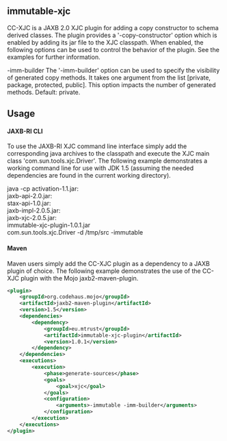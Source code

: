 ## immutable-xjc

CC-XJC is a JAXB 2.0 XJC plugin for adding a copy constructor to schema derived classes. The plugin provides a '-copy-constructor' option which is enabled by adding its jar file to the XJC classpath. When enabled, the following options can be used to control the behavior of the plugin. See the examples for further information.

-imm-builder
The '-imm-builder' option can be used to specify the visibility of generated copy methods. It takes one argument from the list [private, package, protected, public]. This option impacts the number of generated methods. Default: private.

## Usage
#### JAXB-RI CLI
To use the JAXB-RI XJC command line interface simply add the corresponding java archives to the classpath and execute the XJC main class 'com.sun.tools.xjc.Driver'. The following example demonstrates a working command line for use with JDK 1.5 (assuming the needed dependencies are found in the current working directory).

  java -cp activation-1.1.jar:\
           jaxb-api-2.0.jar:\
           stax-api-1.0.jar:\
           jaxb-impl-2.0.5.jar:\
           jaxb-xjc-2.0.5.jar:\
           immutable-xjc-plugin-1.0.1.jar\
           com.sun.tools.xjc.Driver -d /tmp/src -immutable <schema files>
           
#### Maven
Maven users simply add the CC-XJC plugin as a dependency to a JAXB plugin of choice. The following example demonstrates the use of the CC-XJC plugin with the Mojo jaxb2-maven-plugin.
```xml
<plugin>
    <groupId>org.codehaus.mojo</groupId>
    <artifactId>jaxb2-maven-plugin</artifactId>
    <version>1.5</version>
    <dependencies>
        <dependency>
            <groupId>eu.mtrust</groupId>
            <artifactId>immutable-xjc-plugin</artifactId>
            <version>1.0.1</version>
        </dependency>
    </dependencies>
    <executions>
        <execution>
            <phase>generate-sources</phase>
            <goals>
                <goal>xjc</goal>
            </goals>
            <configuration>
                <arguments>-immutable -imm-builder</arguments>
            </configuration>
        </execution>
    </executions>
</plugin>
```
